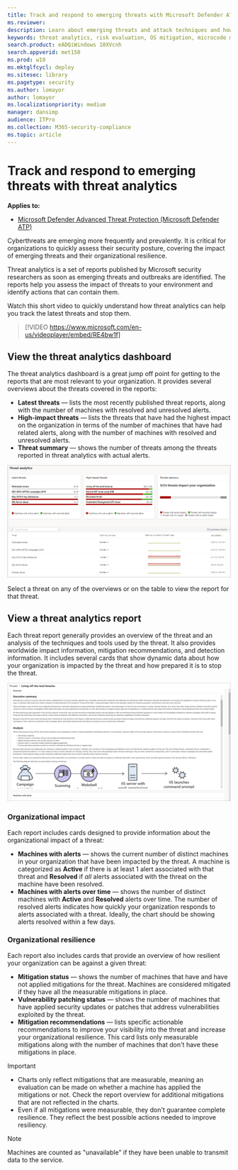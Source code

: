 ```yaml
---
title: Track and respond to emerging threats with Microsoft Defender ATP threat analytics
ms.reviewer: 
description: Learn about emerging threats and attack techniques and how to stop them. Assess their impact to your organization and evaluate your organizational resilience.
keywords: threat analytics, risk evaluation, OS mitigation, microcode mitigation, mitigation status 
search.product: eADQiWindows 10XVcnh
search.appverid: met150
ms.prod: w10
ms.mktglfcycl: deploy
ms.sitesec: library
ms.pagetype: security
ms.author: lomayor
author: lomayor
ms.localizationpriority: medium
manager: dansimp
audience: ITPro
ms.collection: M365-security-compliance 
ms.topic: article
---
```


# Track and respond to emerging threats with threat analytics 
**Applies to:**
- [Microsoft Defender Advanced Threat Protection (Microsoft Defender ATP)](https://go.microsoft.com/fwlink/p/?linkid=2069559)

Cyberthreats are emerging more frequently and prevalently. It is critical for organizations to quickly assess their security posture, covering the impact of emerging threats and their organizational resilience.  

Threat analytics is a set of reports published by Microsoft security researchers as soon as emerging threats and outbreaks are identified. The reports help you assess the impact of threats to your environment and identify actions that can contain them.

Watch this short video to quickly understand how threat analytics can help you track the latest threats and stop them.

>[!VIDEO https://www.microsoft.com/en-us/videoplayer/embed/RE4bw1f]


## View the threat analytics dashboard

The threat analytics dashboard is a great jump off point for getting to the reports that are most relevant to your organization. It provides several overviews about the threats covered in the reports:

- **Latest threats** — lists the most recently published threat reports, along with the number of machines with resolved and unresolved alerts.
- **High-impact threats** — lists the threats that have had the highest impact on the organization in terms of the number of machines that have had related alerts, along with the number of machines with resolved and unresolved alerts.
- **Threat summary** — shows the number of threats among the threats reported in threat analytics with actual alerts.

![Image of a threat analytics dashboard](images/ta_dashboard.png)

Select a threat on any of the overviews or on the table to view the report for that threat.

## View a threat analytics report

Each threat report generally provides an overview of the threat and an analysis of the techniques and tools used by the threat. It also provides worldwide impact information, mitigation recommendations, and detection information. It includes several cards that show dynamic data about how your organization is impacted by the threat and how prepared it is to stop the threat. 

![Image of a threat analytics report](images/ta.png)

### Organizational impact
Each report includes cards designed to provide information about the organizational impact of a threat:
- **Machines with alerts** — shows the current number of distinct machines in your organization that have been impacted by the threat. A machine is categorized as **Active** if there is at least 1 alert associated with that threat and **Resolved** if *all* alerts associated with the threat on the machine have been resolved.
- **Machines with alerts over time** — shows the number of distinct machines with **Active** and **Resolved** alerts over time. The number of resolved alerts indicates how quickly your organization responds to alerts associated with a threat. Ideally, the chart should be showing alerts resolved within a few days.

### Organizational resilience
Each report also includes cards that provide an overview of how resilient your organization can be against a given threat:
- **Mitigation status** — shows the number of machines that have and have not applied mitigations for the threat. Machines are considered mitigated if they have all the measurable mitigations in place.
- **Vulnerability patching status** — shows the number of machines that have applied security updates or patches that address vulnerabilities exploited by the threat.
- **Mitigation recommendations** — lists specific actionable recommendations to improve your visibility into the threat and increase your organizational resilience. This card lists only measurable mitigations along with the number of machines that don't have these mitigations in place.

>[!IMPORTANT]
>- Charts only reflect mitigations that are measurable, meaning an evaluation can be made on whether a machine has applied the mitigations or not. Check the report overview for additional mitigations that are not reflected in the charts.
>- Even if all mitigations were measurable, they don't guarantee complete resilience. They reflect the best possible actions needed to improve resiliency.

>[!NOTE]
>Machines are counted as "unavailable" if they have been unable to transmit data to the service.
